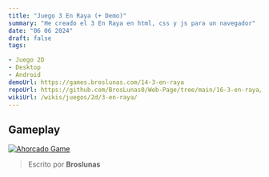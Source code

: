 ```yaml
---
title: "Juego 3 En Raya (+ Demo)"
summary: "He creado el 3 En Raya en html, css y js para un navegador"
date: "06 06 2024"
draft: false
tags:

- Juego 2D
- Desktop
- Android
demoUrl: https://games.broslunas.com/14-3-en-raya
repoUrl: https://github.com/BrosLunas0/Web-Page/tree/main/16-3-en-raya/
wikiUrl: /wikis/juegos/2d/3-en-raya/
---
```


## Gameplay
[![Ahorcado Game](https://assets.broslunas.com/games/3-en-raya.png)](https://assets.broslunas.com/gameplay/3-en-raya.mp4)

> Escrito por **Broslunas**